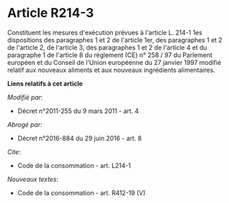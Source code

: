 # Article R214-3

Constituent les mesures d'exécution prévues à l'article L. 214-1 1es dispositions des paragraphes 1 et 2 de l'article 1er,
des paragraphes 1 et 2 de l'article 2, de l'article 3, des paragraphes 1 et 2 de l'article 4 et du paragraphe 1 de l'article
8 du règlement (CE) n° 258 / 97 du Parlement européen et du Conseil de l'Union européenne du 27 janvier 1997 modifié relatif
aux nouveaux aliments et aux nouveaux ingrédients alimentaires.

**Liens relatifs à cet article**

_Modifié par_:

  - Décret n°2011-255 du 9 mars 2011 - art. 4

_Abrogé par_:

  - Décret n°2016-884 du 29 juin 2016 - art. 8

_Cite_:

  - Code de la consommation - art. L214-1

_Nouveaux textes_:

  - Code de la consommation - art. R412-19 (V)
